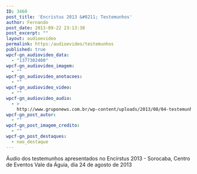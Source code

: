 ```yaml
---
ID: 3460
post_title: 'Encristus 2013 &#8211; Testemunhos'
author: Fernando
post_date: 2013-09-22 23:13:38
post_excerpt: ""
layout: audioevideo
permalink: https:/audioevideo/testemunhos
published: true
wpcf-gn_audiovideo_data:
  - "1377302400"
wpcf-gn_audiovideo_imagem:
  - ""
wpcf-gn_audiovideo_anotacoes:
  - ""
wpcf-gn_audiovideo_video:
  - ""
wpcf-gn_audiovideo_audio:
  - >
    http://www.gruponews.com.br/wp-content/uploads/2013/08/04-testemunhos.mp3
wpcf-gn_post_autor:
  - ""
wpcf-gn_post_imagem_credito:
  - ""
wpcf-gn_post_destaques:
  - nao_destaque
---
```

Áudio dos testemunhos apresentados no Encirstus 2013 - Sorocaba, Centro de Eventos Vale da Águia, dia 24 de agosto de 2013